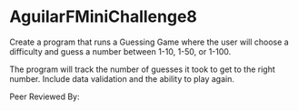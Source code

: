 # AguilarFMiniChallenge8

Create a program that runs a Guessing Game where the user will 
choose a difficulty and guess a number between 1-10, 1-50, or 1-100.

The program will track the number of guesses it took to get to the right number. 
Include data validation and the ability to play again.

Peer Reviewed By: 
